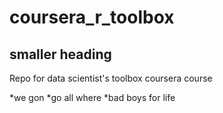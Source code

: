 # coursera_r_toolbox
## smaller heading
Repo for data scientist's toolbox coursera course

*we gon
*go all where
*bad boys for life